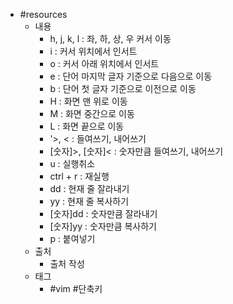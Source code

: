 - #resources
	- 내용
		- h, j, k, l : 좌, 하, 상, 우 커서 이동
		- i : 커서 위치에서 인서트
		- o : 커서 아래 위치에서 인서트
		- e : 단어 마지막 글자 기준으로 다음으로 이동
		- b : 단어 첫 글자 기준으로 이전으로 이동
		- H : 화면 맨 위로 이동
		- M : 화면 중간으로 이동
		- L : 화면 끝으로 이동
		- '>, < : 들여쓰기, 내어쓰기
		- [숫자]>, [숫자]< : 숫자만큼 들여쓰기, 내어쓰기
		- u : 실행취소
		- ctrl + r : 재실행
		- dd : 현재 줄 잘라내기
		- yy : 현재 줄 복사하기
		- [숫자]dd : 숫자만큼 잘라내기
		- [숫자]yy : 숫자만큼 복사하기
		- p : 붙여넣기
	- 출처
		- 출처 작성
	- 태그
		- #vim #단축키